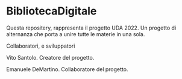 # BibliotecaDigitale
Questa repositery, rappresenta il progetto UDA 2022. Un progetto di alternanza che porta a unire tutte le materie in una sola.

Collaboratori, e sviluppatori

Vito Santolo. Creatore del progetto.

Emanuele DeMartino. Collaboratore del progetto.


